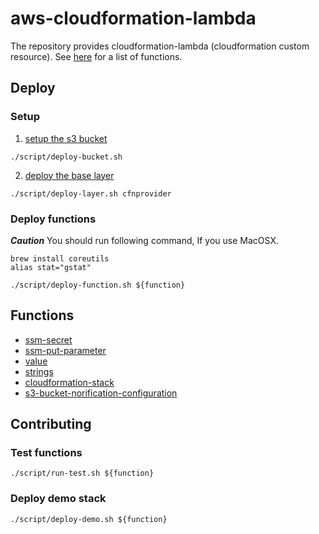# aws-cloudformation-lambda

The repository provides cloudformation-lambda (cloudformation custom resource).
See [here](/function) for a list of functions.

## Deploy
### Setup
1. [setup the s3 bucket](/setup)
```
./script/deploy-bucket.sh
```
2. [deploy the base layer](/layer/cfnprovider)
```
./script/deploy-layer.sh cfnprovider
```

### Deploy functions
***Caution***
You should run following command, If you use MacOSX.
```
brew install coreutils
alias stat="gstat"
```

```
./script/deploy-function.sh ${function}
```

## Functions
- [ssm-secret](https://github.com/hixi-hyi/aws-cloudformation-lambda-ssm-secret)
- [ssm-put-parameter](https://github.com/hixi-hyi/aws-cloudformation-lambda-ssm-put-parameter)
- [value](https://github.com/hixi-hyi/aws-cloudformation-lambda-value)
- [strings](https://github.com/hixi-hyi/aws-cloudformation-lambda-strings)
- [cloudformation-stack](https://github.com/hixi-hyi/aws-cloudformation-lambda-cloudformation-stack)
- [s3-bucket-norification-configuration](https://github.com/hixi-hyi/aws-cloudformation-lambda-s3-bucket-notification-configuration)


## Contributing
### Test functions
```
./script/run-test.sh ${function}
```
### Deploy demo stack
```
./script/deploy-demo.sh ${function}
```
